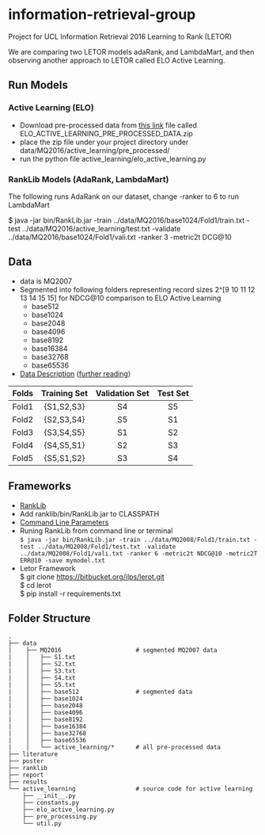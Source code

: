 # information-retrieval-group  
Project for UCL Information Retrieval 2016  Learning to Rank  (LETOR)

We are comparing two LETOR models adaRank, and LambdaMart, and then observing another approach to LETOR called ELO Active Learning.

## Run Models
### Active Learning (ELO)
- Download pre-processed data from [this link](https://github.com/hurshprasad/information-retrieval-group/releases) file called ELO_ACTIVE_LEARNING_PRE_PROCESSED_DATA.zip  
- place the zip file under your project directory under data/MQ2016/active_learning/pre_processed/  
- run the python file active_learning/elo_active_learning.py  

### RankLib Models (AdaRank, LambdaMart)

The following runs AdaRank on our dataset, change -ranker to 6 to run LambdaMart

$ java -jar bin/RankLib.jar -train ../data/MQ2016/base1024/Fold1/train.txt -test ../data/MQ2016/active_learning/test.txt -validate ../data/MQ2016/base1024/Fold1/vali.txt -ranker 3 -metric2t DCG@10  

## Data
 - data is MQ2007
 - Segmented into following folders representing record sizes 2^[9 10 11 12 13 14 15 15] for NDCG@10 comparison to ELO Active Learning 
 	- base512 
 	- base1024
 	- base2048  
 	- base4096  
 	- base8192  
 	- base16384
 	- base32768  
 	- base65536  
 - [Data Description](http://research.microsoft.com/en-us/projects/mslr/default.aspx)  ([further reading](http://arxiv.org/ftp/arxiv/papers/1306/1306.2597.pdf))

| Folds | Training Set | Validation Set | Test Set |
|:-----:|:------------:|:--------------:|:--------:|
| Fold1 |  {S1,S2,S3}  |       S4       |    S5    |
| Fold2 |  {S2,S3,S4}  |       S5       |    S1    |
| Fold3 |  {S3,S4,S5}  |       S1       |    S2    |
| Fold4 |  {S4,S5,S1}  |       S2       |    S3    |
| Fold5 |  {S5,S1,S2}  |       S3       |    S4    |

## Frameworks
  * [RankLib](https://sourceforge.net/projects/lemur/files/lemur/RankLib-2.1/)
  * Add ranklib/bin/RankLib.jar to CLASSPATH
  * [Command Line Parameters](https://sourceforge.net/p/lemur/wiki/RankLib%20How%20to%20use/)
  * Runing RankLib from command line or terminal  
    `$ java -jar bin/RankLib.jar -train ../data/MQ2008/Fold1/train.txt -test ../data/MQ2008/Fold1/test.txt -validate ../data/MQ2008/Fold1/vali.txt -ranker 6 -metric2t NDCG@10 -metric2T ERR@10 -save mymodel.txt`
  * Letor Framework  
	$ git clone https://bitbucket.org/ilps/lerot.git  
	$ cd lerot  
	$ pip install -r requirements.txt  

## Folder Structure

	.  
	├── data 
	|	 ├── MQ2016  					# segmented MQ2007 data
	|	 │   ├── S1.txt
	|	 │   ├── S2.txt
	|	 │   ├── S3.txt
	|	 │   ├── S4.txt
	|	 │   ├── S5.txt
	|	 │   ├── base512				# segmented data
	|	 │   ├── base1024
	|	 │   ├── base2048
	|	 │   ├── base4096
	|	 │   ├── base8192
	|	 │   ├── base16384
	|	 │   ├── base32768
	|	 │   ├── base65536
	|	 │   └── active_learning/*		# all pre-processed data
	├── literature  
	├── poster  
	├── ranklib  
	├── report  
	├── results
	└── active_learning					# source code for active learning
		├── __init__.py
		├── constants.py  
		├── elo_active_learning.py
		├── pre_processing.py
		└── util.py

